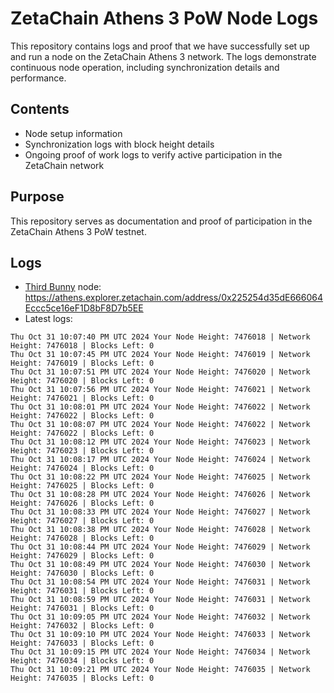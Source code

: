 # ZetaChain Athens 3 PoW Node Logs
This repository contains logs and proof that we have successfully set up and run a node on the ZetaChain Athens 3 network. The logs demonstrate continuous node operation, including synchronization details and performance.

## Contents
- Node setup information
- Synchronization logs with block height details
- Ongoing proof of work logs to verify active participation in the ZetaChain network

## Purpose
This repository serves as documentation and proof of participation in the ZetaChain Athens 3 PoW testnet.

## Logs

- [Third Bunny](https://thirdbunny.xyz/) node: https://athens.explorer.zetachain.com/address/0x225254d35dE666064Eccc5ce16eF1D8bF8D7b5EE
- Latest logs:
```
Thu Oct 31 10:07:40 PM UTC 2024 Your Node Height: 7476018 | Network Height: 7476018 | Blocks Left: 0
Thu Oct 31 10:07:45 PM UTC 2024 Your Node Height: 7476019 | Network Height: 7476019 | Blocks Left: 0
Thu Oct 31 10:07:51 PM UTC 2024 Your Node Height: 7476020 | Network Height: 7476020 | Blocks Left: 0
Thu Oct 31 10:07:56 PM UTC 2024 Your Node Height: 7476021 | Network Height: 7476021 | Blocks Left: 0
Thu Oct 31 10:08:01 PM UTC 2024 Your Node Height: 7476022 | Network Height: 7476022 | Blocks Left: 0
Thu Oct 31 10:08:07 PM UTC 2024 Your Node Height: 7476022 | Network Height: 7476022 | Blocks Left: 0
Thu Oct 31 10:08:12 PM UTC 2024 Your Node Height: 7476023 | Network Height: 7476023 | Blocks Left: 0
Thu Oct 31 10:08:17 PM UTC 2024 Your Node Height: 7476024 | Network Height: 7476024 | Blocks Left: 0
Thu Oct 31 10:08:22 PM UTC 2024 Your Node Height: 7476025 | Network Height: 7476025 | Blocks Left: 0
Thu Oct 31 10:08:28 PM UTC 2024 Your Node Height: 7476026 | Network Height: 7476026 | Blocks Left: 0
Thu Oct 31 10:08:33 PM UTC 2024 Your Node Height: 7476027 | Network Height: 7476027 | Blocks Left: 0
Thu Oct 31 10:08:38 PM UTC 2024 Your Node Height: 7476028 | Network Height: 7476028 | Blocks Left: 0
Thu Oct 31 10:08:44 PM UTC 2024 Your Node Height: 7476029 | Network Height: 7476029 | Blocks Left: 0
Thu Oct 31 10:08:49 PM UTC 2024 Your Node Height: 7476030 | Network Height: 7476030 | Blocks Left: 0
Thu Oct 31 10:08:54 PM UTC 2024 Your Node Height: 7476031 | Network Height: 7476031 | Blocks Left: 0
Thu Oct 31 10:08:59 PM UTC 2024 Your Node Height: 7476031 | Network Height: 7476031 | Blocks Left: 0
Thu Oct 31 10:09:05 PM UTC 2024 Your Node Height: 7476032 | Network Height: 7476032 | Blocks Left: 0
Thu Oct 31 10:09:10 PM UTC 2024 Your Node Height: 7476033 | Network Height: 7476033 | Blocks Left: 0
Thu Oct 31 10:09:15 PM UTC 2024 Your Node Height: 7476034 | Network Height: 7476034 | Blocks Left: 0
Thu Oct 31 10:09:21 PM UTC 2024 Your Node Height: 7476035 | Network Height: 7476035 | Blocks Left: 0
```
